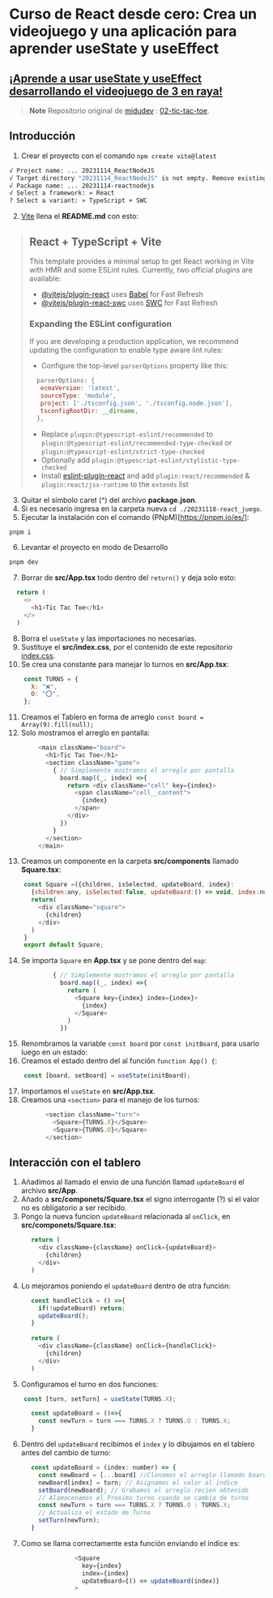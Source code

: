 
# Curso de React desde cero: Crea un videojuego y una aplicación para aprender useState y useEffect
## [¡Aprende a usar useState y useEffect desarrollando el videojuego de 3 en raya!](https://www.youtube.com/watch?v=qkzcjwnueLA)
> **Note** 
> Repositorio original de [midudev](https://github.com/midudev/aprendiendo-react/commits?author=midudev) : [02-tic-tac-toe](https://github.com/midudev/aprendiendo-react/tree/master/projects/02-tic-tac-toe).

## Introducción
1. Crear el proyecto con el comando `npm create vite@latest` 

```bash
√ Project name: ... 20231114_ReactNodeJS
√ Target directory "20231114_ReactNodeJS" is not empty. Remove existing files and continue? ... yes
√ Package name: ... 20231114-reactnodejs
√ Select a framework: » React
? Select a variant: » TypeScript + SWC
```
2. [Vite](https://vitejs.dev/guide/) llena el **README.md** con esto:
>## React + TypeScript + Vite
>This template provides a minimal setup to get React working in Vite with HMR and some ESLint rules.
>Currently, two official plugins are available:
>- [@vitejs/plugin-react](https://github.com/vitejs/vite-plugin-react/blob/main/packages/plugin-react/README.md) uses [Babel](https://babeljs.io/) for Fast Refresh
>- [@vitejs/plugin-react-swc](https://github.com/vitejs/vite-plugin-react-swc) uses [SWC](https://swc.rs/) for Fast Refresh
>### Expanding the ESLint configuration
>If you are developing a production application, we recommend updating the configuration to enable type aware lint rules:
>- Configure the top-level `parserOptions` property like this:
>```js
>   parserOptions: {
>    ecmaVersion: 'latest',
>    sourceType: 'module',
>    project: ['./tsconfig.json', './tsconfig.node.json'],
>    tsconfigRootDir: __dirname,
>   },
>```
>- Replace `plugin:@typescript-eslint/recommended` to `plugin:@typescript-eslint/recommended-type-checked` or `plugin:@typescript-eslint/strict-type-checked`
>- Optionally add `plugin:@typescript-eslint/stylistic-type-checked`
>- Install [eslint-plugin-react](https://github.com/jsx-eslint/eslint-plugin-react) and add `plugin:react/recommended` & `plugin:react/jsx-runtime` to the `extends` list

3. Quitar el símbolo caret (^) del archivo **package.json**.
4. Si es necesario ingresa en la carpeta nueva `cd ./20231118-react_juego`.
5. Ejecutar la instalación con el comando (PNpM)[https://pnpm.io/es/]:
```bash
pnpm i
```
6. Levantar el proyecto en modo de Desarrollo
```bash
pnpm dev
```
7. Borrar de **src/App.tsx** todo dentro del `return()` y deja solo esto:
```js
  return (
    <>
      <h1>Tic Tac Toe</h1>
    </>
  )
```
8. Borra el `useState` y las importaciones no necesarias.
9. Sustituye el **src/index.css**, por el contenido de este repositorio [index.css](https://github.com/midudev/aprendiendo-react/blob/master/projects/02-tic-tac-toe/src/index.css).
10. Se crea una constante para manejar lo turnos en **src/App.tsx**:
```js
    const TURNS = {
      X: "❌",
      O: "⭕",
    };
```
11. Creamos el Tablero en forma de arreglo
`const board = Array(9).fill(null);`
12. Solo mostramos el arreglo en pantalla:
```js
        <main className="board">
          <h1>Tic Tac Toe</h1>
          <section className="game">
            { // Simplemente mostramos el arreglo por pantalla
              board.map((_, index) =>{
                return <div className="cell" key={index}>
                  <span className="cell__content">
                    {index}
                  </span>
                </div>
              })
            }
          </section>
        </main>
```
13. Creamos un componente en la carpeta **src/components** llamado **Square.tsx**:
```js
    const Square =({children, isSelected, updateBoard, index}:
      {children:any, isSelected:false, updateBoard:() => void, index:number})=>{
      return(
        <div className="square">
          {children}
        </div>
      )
    }
    export default Square;
```
14. Se importa `Square` en **App.tsx** y se pone dentro del `map`:
```js
            { // Simplemente mostramos el arreglo por pantalla
              board.map((_, index) =>{
                return (
                  <Square key={index} index={index}>
                    {index}
                  </Square>
                )
              })
```
15. Renombramos la variable `const board` por `const initBoard`, para usarlo luego en un estado:
16. Creamos el estado dentro del al función `function App() {`:
```js
    const [board, setBoard] = useState(initBoard);
```
17. Importamos el `useState` en **src/App.tsx**.
18. Creamos una `<section>` para el manejo de los turnos:
```js
          <section className="turn">
            <Square>{TURNS.X}</Square>
            <Square>{TURNS.O}</Square>
          </section>
```
## Interacción con el tablero
1. Añadimos al llamado el envio de una función llamad `updateBoard` el archivo **src/App**.
2. Añado a **src/componets/Square.tsx** el signo interrogante (?) si el valor no es obligatorio a ser recibido.
3. Pongo la nueva funcion `updateBoard` relacionada al `onClick`, en **src/componets/Square.tsx**:
```js
      return (
        <div className={className} onClick={updateBoard}>
          {children}
        </div>
      )
```
4. Lo mejoramos poniendo el `updateBoard` dentro de otra función:
```js
      const handleClick = () =>{
        if(!updateBoard) return;
        updateBoard();
      }
      
      return (
        <div className={className} onClick={handleClick}>
          {children}
        </div>
      )
```
5. Configuramos el turno en dos funciones:
```js
    const [turn, setTurn] = useState(TURNS.X);

      const updateBoard = ()=>{
        const newTurn = turn === TURNS.X ? TURNS.O : TURNS.X;
      }
```
6. Dentro del `updateBoard` recibimos el `index` y lo dibujamos en el tablero antes del cambio de turno:
```js
      const updateBoard = (index: number) => {
        const newBoard = [...board] //Clonamos el arreglo llamado board
        newBoard[index] = turn; // Asignamos el valor al índice
        setBoard(newBoard); // Grabamos el arreglo recien obtenido
        // Alamacenamos el Proximo turno cuando se cambia de turno
        const newTurn = turn === TURNS.X ? TURNS.O : TURNS.X;
        // Actualiza el estado de Turno
        setTurn(newTurn);
      }
```
7. Como se llama correctamente esta función enviando el índice es:
```js
                  <Square
                    key={index}
                    index={index}
                    updateBoard={() => updateBoard(index)}
                  >
```

